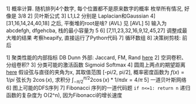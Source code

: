 
1] 概率计算. 随机排列4个数字, 每个位置都不是原来数字的概率
    枚举所有情况, 好像是 3/8
2] 贝叶斯公式
3] L1,L2 分别是 
    Laplacian和Gaussian
4] [31,16,14,24,40,18] 之后, 平衡堆的root是啥? (AVL)
    见 [AVL]
5] 输入为 abcdefgh, dfgehcba, 栈的最小容量为 
    5
6] [7,11,23,32,16,9,12,45,27] 调整成最大堆的结果
    考察heapify, 直接运行了Python代码
7] 循环数组
8] 决策树剪枝: 前后


1] 聚类性能的内部指标
    DB
    Dunn
    外部: Jaccard, FM, Rand
    [here](https://zhuanlan.zhihu.com/p/260137686)
2] 空洞卷积、分组卷积? 
3] 分类可能的激活函数
    Sigmoid
    Softmax
4] 圆周上两点的期望距离
    [here](https://zhidao.baidu.com/question/279902336.html)
    假设弦与直径的夹角为x, 其取值范围 [-pi/2, pi/2], 概率密度函数为 $f(x) = 1/pi$
    弦长为 $2 \cos(x)$, 求积分 $\int_{-\pi/2}^{\pi/2} 2 \cos(x) * 1/\pi dx = 4/\pi$
5] 一道贝叶斯网络
6] 图上可能的DFS序列
7] Fibonacci 序列的一道代码题
    `if n<=1: return n`
    递归函数的复杂度为 O(2^n), 因为Fibonacci的增长速度

